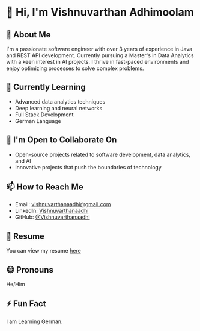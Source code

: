 # 👋 Hi, I'm Vishnuvarthan Adhimoolam

## 👀 About Me
I'm a passionate software engineer with over 3 years of experience in Java and REST API development.
Currently pursuing a Master's in Data Analytics with a keen interest in AI projects. I thrive in fast-paced environments and enjoy optimizing processes to solve complex problems.

## 🌱 Currently Learning
- Advanced data analytics techniques
- Deep learning and neural networks
- Full Stack Development
- German Language

## 💼 I'm Open to Collaborate On
- Open-source projects related to software development, data analytics, and AI
- Innovative projects that push the boundaries of technology

## 📫 How to Reach Me
- Email: vishnuvarthanaadhi@gmail.com
- LinkedIn: [Vishnuvarthanaadhi](https://www.linkedin.com/in/vishnuvarthan-adhimoolam-165865192/)
- GitHub: [@Vishnuvarthanaadhi](https://github.com/Vishnuvarthanaadhi)
## 📝 Resume
You can view my resume [here](https://github.com/Vishnuvarthanaadhi/Vishnuvarthanaadhi/blob/df1cb98c2ea4eb2d12605de174e39d2670acb2aa/VISHNUVARTHAN-ADHIMOOLAM-Resume.pdf)

## 😄 Pronouns
He/Him

## ⚡ Fun Fact
I am Learning German.

<!---
Vishnuvarthanaadhi/Vishnuvarthanaadhi is a ✨ special ✨ repository because its `README.md` (this file) appears on your GitHub profile.
You can click the Preview link to take a look at your changes.
--->

